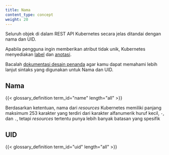```yaml
---
title: Nama
content_type: concept
weight: 20
---
```


<!-- overview -->

Seluruh objek di dalam REST API Kubernetes secara jelas ditandai dengan nama dan UID.

Apabila pengguna ingin memberikan atribut tidak unik, Kubernetes menyediakan [label](/docs/user-guide/labels) dan [anotasi](/docs/concepts/overview/working-with-objects/annotations/).

Bacalah [dokumentasi desain penanda](https://git.k8s.io/community/contributors/design-proposals/architecture/identifiers.md) agar kamu dapat memahami lebih lanjut sintaks yang digunakan untuk Nama dan UID.




<!-- body -->

## Nama

{{< glossary_definition term_id="name" length="all" >}}

Berdasarkan ketentuan, nama dari _resources_ Kubernetes memiliki panjang maksimum 253 karakter yang terdiri dari karakter alfanumerik huruf kecil, `-`, dan `.`, tetapi *resources* tertentu punya lebih banyak batasan yang spesifik

## UID

{{< glossary_definition term_id="uid" length="all" >}}


